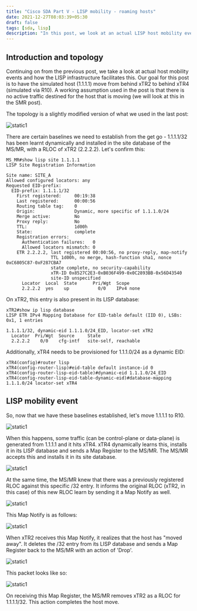 ```yaml
---
title: "Cisco SDA Part V - LISP mobility - roaming hosts"
date: 2021-12-27T08:03:39+05:30
draft: false
tags: [sda, lisp]
description: "In this post, we look at an actual LISP host mobility event and what happens behind the scenes to make this work."
---
```


## Introduction and topology

Continuing on from the previous post, we take a look at actual host mobility events and how the LISP infrastructure facilitates this. Our goal for this post is to have the simulated host (1.1.1.1) move from behind xTR2 to behind xTR4 (simulated via R10). A working assumption used in the post is that there is no active traffic destined for the host that is moving (we will look at this in the SMR post).


The topology is a slightly modified version of what we used in the last post:

![static1](/images/cisco/sda_5/lisp_mobility_1.jpg)




There are certain baselines we need to establish from the get go - 1.1.1.1/32 has been learnt dynamically and installed in the site database of the MS/MR, with a RLOC of xTR2 (2.2.2.2). Let's confirm this:

```
MS_MR#show lisp site 1.1.1.1
LISP Site Registration Information

Site name: SITE_A
Allowed configured locators: any
Requested EID-prefix:
  EID-prefix: 1.1.1.1/32 
    First registered:     00:19:38
    Last registered:      00:00:56
    Routing table tag:    0
    Origin:               Dynamic, more specific of 1.1.1.0/24
    Merge active:         No
    Proxy reply:          No
    TTL:                  1d00h
    State:                complete
    Registration errors:  
      Authentication failures:   0
      Allowed locators mismatch: 0
    ETR 2.2.2.2, last registered 00:00:56, no proxy-reply, map-notify
                 TTL 1d00h, no merge, hash-function sha1, nonce 0xC6805C87-0xF287CBA7
                 state complete, no security-capability
                 xTR-ID 0x8527C2E3-0xB036F499-0x0C2893BB-0x56D43540
                 site-ID unspecified
      Locator  Local  State      Pri/Wgt  Scope
      2.2.2.2  yes    up           0/0    IPv4 none
```




On xTR2, this entry is also present in its LISP database:

```
xTR2#show ip lisp database 
LISP ETR IPv4 Mapping Database for EID-table default (IID 0), LSBs: 0x1, 1 entries

1.1.1.1/32, dynamic-eid 1.1.1.0/24_EID, locator-set xTR2
  Locator  Pri/Wgt  Source     State
  2.2.2.2    0/0    cfg-intf   site-self, reachable
```




Additionally, xTR4 needs to be provisioned for 1.1.1.0/24 as a dynamic EID:

```
xTR4(config)#router lisp
xTR4(config-router-lisp)#eid-table default instance-id 0
xTR4(config-router-lisp-eid-table)#dynamic-eid 1.1.1.0/24_EID
xTR4(config-router-lisp-eid-table-dynamic-eid)#database-mapping 1.1.1.0/24 locator-set xTR4
```


## LISP mobility event

So, now that we have these baselines established, let's move 1.1.1.1 to R10. 

![static1](/images/cisco/sda_5/lisp_mobility_2.jpg)





When this happens, some traffic (can be control-plane or data-plane) is generated from 1.1.1.1 and it hits xTR4. xTR4 dynamically learns this, installs it in its LISP database and sends a Map Register to the MS/MR. The MS/MR accepts this and installs it in its site database. 

![static1](/images/cisco/sda_5/lisp_mobility_3.jpg)




At the same time, the MS/MR knew that there was a previously registered RLOC against this specific /32 entry. It informs the original RLOC (xTR2, in this case) of this new RLOC learn by sending it a Map Notify as well. 

![static1](/images/cisco/sda_5/lisp_mobility_4.jpg)



This Map Notify is as follows:

![static1](/images/cisco/sda_5/lisp_mobility_5.jpg)





When xTR2 receives this Map Notify, it realizes that the host has "moved away". It deletes the /32 entry from its LISP database and sends a Map Register back to the MS/MR with an action of 'Drop'. 

![static1](/images/cisco/sda_5/lisp_mobility_6.jpg)




This packet looks like so:

![static1](/images/cisco/sda_5/lisp_mobility_7.jpg)




On receiving this Map Register, the MS/MR removes xTR2 as a RLOC for 1.1.1.1/32. This action completes the host move. 